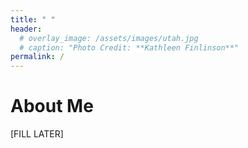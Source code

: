 ```yaml
---
title: " "
header:
  # overlay_image: /assets/images/utah.jpg
  # caption: "Photo Credit: **Kathleen Finlinson**"
permalink: /
---
```


# About Me

[FILL LATER]